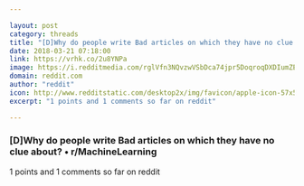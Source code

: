 ```yaml
---

layout: post
category: threads
title: "[D]Why do people write Bad articles on which they have no clue about?"
date: 2018-03-21 07:18:00
link: https://vrhk.co/2u8YNPa
image: https://i.redditmedia.com/rglVfn3NQvzwVSbDca74jpr5DoqroqDXDIumZE6FxMg.jpg?w=320&s=e94a3d6f482097a2dd86839e102470d4
domain: reddit.com
author: "reddit"
icon: http://www.redditstatic.com/desktop2x/img/favicon/apple-icon-57x57.png
excerpt: "1 points and 1 comments so far on reddit"

---
```


### [D]Why do people write Bad articles on which they have no clue about? • r/MachineLearning

1 points and 1 comments so far on reddit